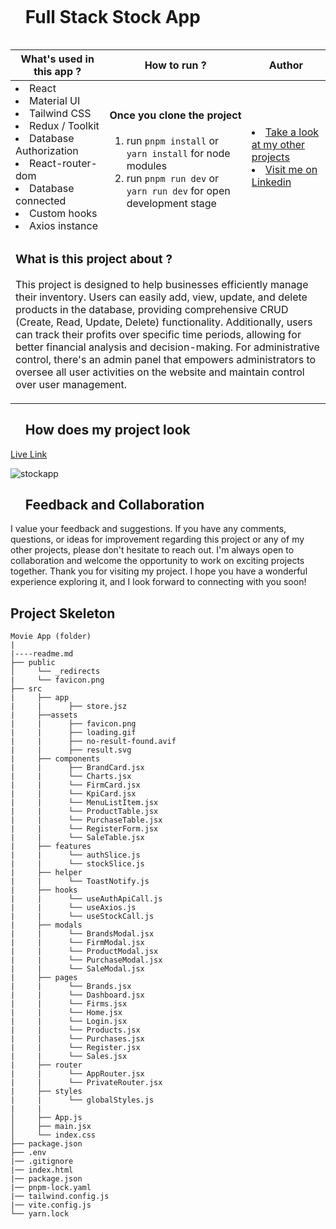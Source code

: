 <div id="user-content-toc">
  <ul align="left">
    <summary><h1 style="display: inline-block">Full Stack Stock App</h1></summary>
  </ul>
</div>

<table>
   <thead>
        <tr>
            <th>What's used in this app ?</th>
            <th>How to run ?</th>
            <th>Author</th>
        </tr>
    </thead>
  <tbody>
  <tr>
    <td> 
      <li> React  
      <li> Material UI
      <li> Tailwind CSS
      <li> Redux / Toolkit
      <li> Database Authorization 
      <li> React-router-dom  
      <li> Database connected  
      <li> Custom hooks  
      <li> Axios instance
    </td>
    <td>  <h4>Once you clone the project</h4>  
      
 1) run  `pnpm install`  or `yarn install` for node modules
 2) run `pnpm run dev` or `yarn run dev` for open development stage
    
   </td>
    <td> <li> <a href="https://github.com/AliDurul" target="_blank">Take a look at my other projects</a> <li> <a href="https://www.linkedin.com/in/ali-durul/" target="_blank">Visit me on Linkedin</a> 
  </tr>
  <tr>
    <td colspan="3"><h3>What is this project about ?</h3> 
<p>
This project is designed to help businesses efficiently manage their inventory. Users can easily add, view, update, and delete products in the database, providing comprehensive CRUD (Create, Read, Update, Delete) functionality.
Additionally, users can track their profits over specific time periods, allowing for better financial analysis and decision-making.
For administrative control, there's an admin panel that empowers administrators to oversee all user activities on the website and maintain control over user management.
</p>
    </td>
  </tr>
      </tbody>
</table>




<div id="user-content-toc">
  <ul align="left">
    <summary><h2>How does my project look</h2></summary>
  </ul>
</div>


[Live Link](https://fullstack-stock-app.vercel.app)

![stockapp](https://github.com/AliDurul/FullStack-Stock-App/assets/80897590/26627259-cb60-47d9-bd50-8c64f7877254)

<div id="user-content-toc">
  <ul align="left">
    <summary><h2>Feedback and Collaboration</h2></summary>
  </ul>
</div>
I value your feedback and suggestions. If you have any comments, questions, or ideas for improvement regarding this project or any of my other projects, please don't hesitate to reach out. I'm always open to collaboration and welcome the opportunity to work on exciting projects together.
Thank you for visiting my project. I hope you have a wonderful experience exploring it, and I look forward to connecting with you soon!




## Project Skeleton

```
Movie App (folder)
|
|----readme.md    
├── public
│     └── _redirects
|     └── favicon.png
├── src
|     ├── app
|     |      ├── store.jsz
|     ├──assets
|     |      ├── favicon.png
|     |      ├── loading.gif
|     |      ├── no-result-found.avif
|     |      ├── result.svg
|     ├── components
|     |      ├── BrandCard.jsx
|     |      └── Charts.jsx
|     |      └── FirmCard.jsx
|     |      └── KpiCard.jsx
|     |      └── MenuListItem.jsx
|     |      └── ProductTable.jsx
|     |      └── PurchaseTable.jsx
|     |      └── RegisterForm.jsx
|     |      └── SaleTable.jsx
|     ├── features
|     |      └── authSlice.js
|     |      └── stockSlice.js
|     ├── helper
|     |      └── ToastNotify.js
|     ├── hooks
|     |      └── useAuthApiCall.js
|     |      └── useAxios.js
|     |      └── useStockCall.js
|     ├── modals
|     |      └── BrandsModal.jsx  
|     |      └── FirmModal.jsx
|     |      └── ProductModal.jsx
|     |      └── PurchaseModal.jsx
|     |      └── SaleModal.jsx
|     ├── pages
|     |      └── Brands.jsx
|     |      └── Dashboard.jsx
|     |      └── Firms.jsx
|     |      └── Home.jsx
|     |      └── Login.jsx
|     |      └── Products.jsx
|     |      └── Purchases.jsx
|     |      └── Register.jsx
|     |      └── Sales.jsx
|     ├── router
|     |      └── AppRouter.jsx
|     |      └── PrivateRouter.jsx
|     ├── styles
|     |      └── globalStyles.js
|     |
│     ├── App.js
│     ├── main.jsx
│     └── index.css
├── package.json
├── .env
|── .gitignore
|── index.html
|── package.json
|── pnpm-lock.yaml
|── tailwind.config.js
|── vite.config.js
└── yarn.lock
```
